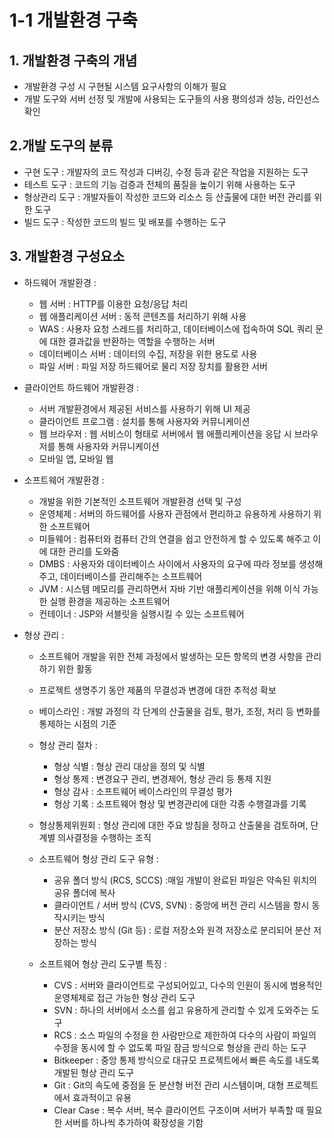 # 1-1 개발환경 구축

## 1. 개발환경 구축의 개념
- 개발환경 구성 시 구현될 시스템 요구사항의 이해가 필요
- 개발 도구와 서버 선정 및 개발에 사용되는 도구들의 사용 평의성과 성능, 라인선스 확인

## 2.개발 도구의 분류
- 구현 도구 : 개발자의 코드 작성과 디버깅, 수정 등과 같은 작업을 지원하는 도구
- 테스트 도구 : 코드의 기능 검증과 전체의 품질을 높이기 위해 사용하는 도구
- 형상관리 도구 : 개발자들이 작성한 코드와 리소스 등 산출물에 대한 버전 관리를 위한 도구
- 빌드 도구 : 작성한 코드의 빌드 및 배포를 수행하는 도구

## 3. 개발환경 구성요소
- 하드웨어 개발환경 :
    - 웹 서버 : HTTP를 이용한 요청/응답 처리
    - 웹 애플리케이션 서버 : 동적 콘텐츠를 처리하기 위해 사용
    - WAS : 사용자 요청 스레드를 처리하고, 데이터베이스에 접속하여 SQL 쿼리 문에 대한 결과값을 반환하는 역할을 수행하는 서버
    - 데이터베이스 서버 : 데이터의 수집, 저장을 위한 용도로 사용
    - 파일 서버 : 파일 저장 하드웨어로 물리 저장 장치를 활용한 서버

- 클라이언트 하드웨어 개발환경 :
    - 서버 개발환경에서 제공된 서비스를 사용하기 위해 UI 제공
    - 클라이언트 프로그램 : 설치를 통해 사용자와 커뮤니케이션
    - 웹 브라우저 : 웹 서비스이 형태로 서버에서 웹 애플리케이션을 응답 시 브라우저를 통해 사용자와 커뮤니케이션
    - 모바일 앱, 모바일 웹

- 소프트웨어 개발환경 :
    - 개발을 위한 기본적인 소프트웨어 개발환경 선택 및 구성
    - 운영체제 : 서버의 하드웨어를 사용자 관점에서 편리하고 유용하게 사용하기 위한 소프트웨어
    - 미들웨어 : 컴퓨터와 컴퓨터 간의 연결을 쉽고 안전하게 할 수 있도록 해주고 이에 대한 관리를 도와줌
    - DMBS : 사용자와 데이터베이스 사이에서 사용자의 요구에 따라 정보를 생성해주고, 데이터베이스를 관리해주는 소프트웨어
    - JVM : 시스템 메모리를 관리하면서 자바 기반 애플리케이션을 위해 이식 가능한 실행 환경을 제공하는 소프트웨어
    - 컨테이너 : JSP와 서블릿을 실행시킬 수 있는 소프트웨어

- 형상 관리 :
    - 소프트웨어 개발을 위한 전체 과정에서 발생하는 모든 항목의 변경 사항을 관리하기 위한 활동
    - 프로젝트 생명주기 동안 제품의 무결성과 변경에 대한 추적성 확보
    - 베이스라인 : 개발 과정의 각 단계의 산출물을 검토, 평가, 조정, 처리 등 변화를 통제하는 시점의 기준
    - 형상 관리 절차 :
        - 형상 식별 : 형상 관리 대상을 정의 및 식별
        - 형상 통제 : 변경요구 관리, 변경제어, 형상 관리 등 통제 지원
        - 형상 감사 : 소프트웨어 베이스라인의 무결성 평가
        - 형상 기록 : 소프트웨어 형상 및 변경관리에 대한 각종 수행결과를 기록
    - 형상통제위원회 : 형상 관리에 대한 주요 방침을 정하고 산출물을 검토하며, 단계별 의사결정을 수행하는 조직

    - 소프트웨어 형상 관리 도구 유형 :
        - 공유 폴더 방식 (RCS, SCCS) :매일 개발이 완료된 파일은 약속된 위치의 공유 폴더에 복사
        - 클라이언트 / 서버 방식 (CVS, SVN) : 중앙에 버전 관리 시스템을 항시 동작시키는 방식
        - 분산 저장소 방식 (Git 등) : 로컬 저장소와 원격 저장소로 분리되어 분산 저장하는 방식

    - 소프트웨어 형상 관리 도구별 특징 :
        - CVS : 서버와 클라이언트로 구성되어있고, 다수의 인원이 동시에 범용적인 운영체제로 접근 가능한 형상 관리 도구
        - SVN : 하나의 서버에서 소스를 쉽고 유용하게 관리할 수 있게 도와주는 도구
        - RCS : 소스 파일의 수정을 한 사람만으로 제한하여 다수의 사람이 파일의 수정을 동시에 할 수 없도록 파일 잠금 방식으로 형상을 관리 하는 도구
        - Bitkeeper : 중앙 통제 방식으로 대규모 프로젝트에서 빠른 속도를 내도록 개발된 형상 관리 도구
        - Git : Git의 속도에 중점을 둔 분산형 버전 관리 시스템이며, 대형 프로젝트에서 효과적이고 유용
        - Clear Case : 복수 서버, 복수 클라이언트 구조이며 서버가 부족할 때 필요한 서버를 하나씩 추가하여 확장성을 기함
